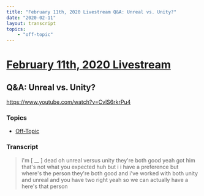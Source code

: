 ```yaml
---
title: "February 11th, 2020 Livestream Q&A: Unreal vs. Unity?"
date: "2020-02-11"
layout: transcript
topics:
    - "off-topic"
---
```

# [February 11th, 2020 Livestream](../2020-02-11.md)
## Q&A: Unreal vs. Unity?
https://www.youtube.com/watch?v=CvlS6rkrPu4

### Topics
* [Off-Topic](../topics/off-topic.md)

### Transcript

> i'm [ __ ] dead oh unreal versus unity they're both good yeah got him that's not what you expected huh but i i have a preference but where's the person they're both good and i've worked with both unity and unreal and you have two right yeah so we can actually have a here's that person
